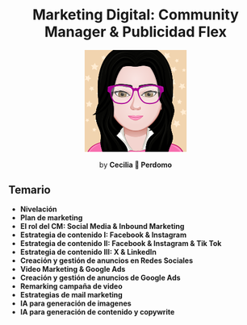 <h1 align="center">Marketing Digital: Community Manager & Publicidad Flex</h1>
<p align="center"><img src="myAvatar.png" style='width:40%'></p>
<p align="center">by <b>Cecilia 💛 Perdomo</b></p>

## Temario
- **Nivelación**
- **Plan de marketing**
- **El rol del CM: Social Media & Inbound Marketing**
- **Estrategia de contenido I: Facebook & Instagram**
- **Estrategia de contenido II: Facebook & Instagram & Tik Tok**
- **Estrategia de contenido III: X & LinkedIn**
- **Creación y gestión de anuncios en Redes Sociales**
- **Video Marketing & Google Ads**
- **Creación y gestión de anuncios de Google Ads**
- **Remarking campaña de video**
- **Estrategias de mail marketing**
- **IA para generación de imagenes**
- **IA para generación de contenido y copywrite**